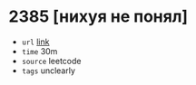 # 2385 [нихуя не понял]
- `url` [link](https://leetcode.com/problems/amount-of-time-for-binary-tree-to-be-infected/description/?envType=daily-question&envId=2024-01-10)
- `time` 30m
- `source` leetcode
- `tags` unclearly

